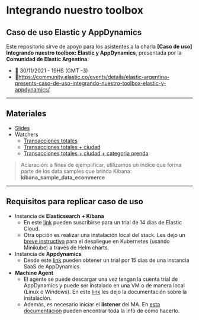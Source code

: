 # Integrando nuestro toolbox
## Caso de uso Elastic y AppDynamics


Este repositorio sirve de apoyo para los asistentes a la charla **[Caso de uso] Integrando nuestro toolbox: Elastic y AppDynamics**, presentada por la **Comunidad de Elastic Argentina**.

- 📅 30/11/2021 - 19HS (GMT -3)
- 🔗https://community.elastic.co/events/details/elastic-argentina-presents-caso-de-uso-integrando-nuestro-toolbox-elastic-y-appdynamics/

---
## Materiales
- [Slides](https://github.com/santiagolator/charla_elk-appdynamics/blob/main/%5BSHARE%5D%20Presentacion%20Elastic%20+%20APPD.pdf)
- Watchers
	- [Transacciones totales](https://github.com/santiagolator/charla_elk-appdynamics/blob/main/Watchers/watcher_elk-appd-TOTAL.json)
	- [Transacciones totales + ciudad](https://github.com/santiagolator/charla_elk-appdynamics/blob/main/Watchers/watcher_elk-appd-TOTAL+CITY.json)
	- [Transacciones totales + ciudad + categoria prenda](https://github.com/santiagolator/charla_elk-appdynamics/blob/main/Watchers/watcher_elk-appd-TOTAL+CITY+CAT.json)

>  Aclaración: a fines de ejemplificar, utilizamos un índice que forma parte de los data samples
> que brinda Kibana: **kibana_sample_data_ecommerce**

---
## Requisitos para replicar caso de uso

- Instancia de **Elasticsearch + Kibana**
	- En este [link](https://www.elastic.co/es/cloud/elasticsearch-service/signup) pueden suscribirse para un trial de 14 dias de Elastic Cloud.
	- Otra opción es realizar una instalación local del stack. Les dejo un [breve instructivo](https://github.com/santiagolator/charla_elk-appdynamics/blob/main/elk_deployment.md) para el despliegue en Kubernetes (usando Minikube) a través de Helm charts.
- Instancia de **Appdynamics**
	- Desde este [link](https://www.appdynamics.com/free-trial/) pueden obtener un trial por 15 dias de una instancia SaaS de AppDynamics.
- **Machine Agent**
	- El agente se puede descargar una vez tengan la cuenta trial de AppDynamics y puede ser instalado en una VM o de manera local (Linux o Windows). En este [link](https://docs.appdynamics.com/21.2/en/infrastructure-visibility/machine-agent/install-the-machine-agent) les dejo la documentación sobre la instalación.
	- Además, es necesario iniciar el **listener** del MA. En [esta documentacion](https://docs.appdynamics.com/21.11/en/infrastructure-visibility/machine-agent/extensions-and-custom-metrics/machine-agent-http-listener) pueden encontrar toda la info de como hacerlo.
